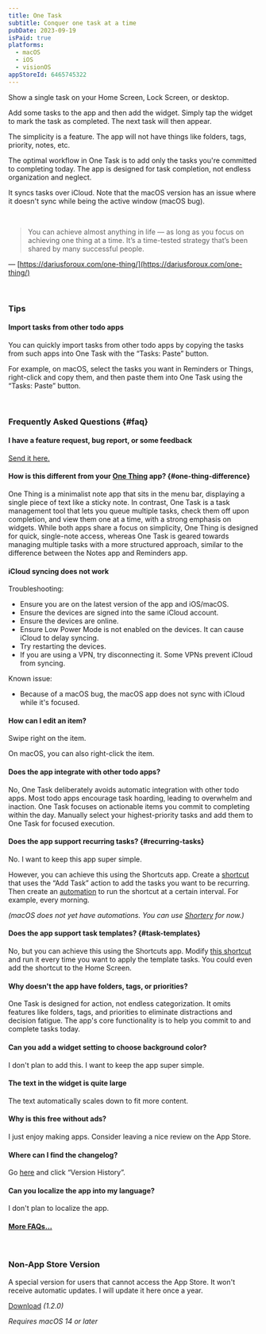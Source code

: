 ```yaml
---
title: One Task
subtitle: Conquer one task at a time
pubDate: 2023-09-19
isPaid: true
platforms:
  - macOS
  - iOS
  - visionOS
appStoreId: 6465745322
---
```


Show a single task on your Home Screen, Lock Screen, or desktop.

Add some tasks to the app and then add the widget. Simply tap the widget to mark the task as completed. The next task will then appear.

The simplicity is a feature. The app will not have things like folders, tags, priority, notes, etc.

The optimal workflow in One Task is to add only the tasks you're committed to completing today. The app is designed for task completion, not endless organization and neglect.

It syncs tasks over iCloud. Note that the macOS version has an issue where it doesn't sync while being the active window (macOS bug).

<br>

> You can achieve almost anything in life — as long as you focus on achieving one thing at a time. It’s a time-tested strategy that’s been shared by many successful people.

— [https://dariusforoux.com/one-thing/](https://dariusforoux.com/one-thing/)

<br>

### Tips

#### Import tasks from other todo apps

You can quickly import tasks from other todo apps by copying the tasks from such apps into One Task with the “Tasks: Paste” button.

For example, on macOS, select the tasks you want in Reminders or Things, right-click and copy them, and then paste them into One Task using the “Tasks: Paste” button.

<br>

### Frequently Asked Questions {#faq}

#### I have a feature request, bug report, or some feedback

[Send it here.](https://sindresorhus.com/feedback?product=One%20Task&referrer=Website-FAQ)

#### How is this different from your [One Thing](/one-thing) app? {#one-thing-difference}

One Thing is a minimalist note app that sits in the menu bar, displaying a single piece of text like a sticky note. In contrast, One Task is a task management tool that lets you queue multiple tasks, check them off upon completion, and view them one at a time, with a strong emphasis on widgets. While both apps share a focus on simplicity, One Thing is designed for quick, single-note access, whereas One Task is geared towards managing multiple tasks with a more structured approach, similar to the difference between the Notes app and Reminders app.

#### iCloud syncing does not work

Troubleshooting:
- Ensure you are on the latest version of the app and iOS/macOS.
- Ensure the devices are signed into the same iCloud account.
- Ensure the devices are online.
- Ensure Low Power Mode is not enabled on the devices. It can cause iCloud to delay syncing.
- Try restarting the devices.
- If you are using a VPN, try disconnecting it. Some VPNs prevent iCloud from syncing.

Known issue:
- Because of a macOS bug, the macOS app does not sync with iCloud while it's focused.

#### How can I edit an item?

Swipe right on the item.

On macOS, you can also right-click the item.

#### Does the app integrate with other todo apps?

No, One Task deliberately avoids automatic integration with other todo apps. Most todo apps encourage task hoarding, leading to overwhelm and inaction. One Task focuses on actionable items you commit to completing within the day. Manually select your highest-priority tasks and add them to One Task for focused execution.

#### Does the app support recurring tasks? {#recurring-tasks}

No. I want to keep this app super simple.

However, you can achieve this using the Shortcuts app. Create a [shortcut](https://support.apple.com/en-gb/guide/shortcuts/welcome/ios) that uses the “Add Task” action to add the tasks you want to be recurring. Then create an [automation](https://support.apple.com/en-gb/guide/shortcuts/apdfbdbd7123/7.0/ios/17.0) to run the shortcut at a certain interval. For example, every morning.

*(macOS does not yet have automations. You can use [Shortery](https://apps.apple.com/app/id1594183810) for now.)*

#### Does the app support task templates? {#task-templates}

No, but you can achieve this using the Shortcuts app. Modify [this shortcut](https://www.icloud.com/shortcuts/51edae78b820457a89d12715a053fac6) and run it every time you want to apply the template tasks. You could even add the shortcut to the Home Screen.

#### Why doesn't the app have folders, tags, or priorities?

One Task is designed for action, not endless categorization. It omits features like folders, tags, and priorities to eliminate distractions and decision fatigue. The app's core functionality is to help you commit to and complete tasks today.

#### Can you add a widget setting to choose background color?

I don't plan to add this. I want to keep the app super simple.

#### The text in the widget is quite large

The text automatically scales down to fit more content.

#### Why is this free without ads?

I just enjoy making apps. Consider leaving a nice review on the App Store.

#### Where can I find the changelog?

Go [here](https://apps.apple.com/app/id6465745322) and click “Version History”.

#### Can you localize the app into my language?

I don't plan to localize the app.

#### [More FAQs…](/apps/faq)

<br>

### Non-App Store Version

A special version for users that cannot access the App Store. It won't receive automatic updates. I will update it here once a year.

[Download](https://www.dropbox.com/scl/fi/hf7zbgjv0755vfo1lqi5j/One-Task-1.0.0-1696158358-1701610759.zip?rlkey=lyihesd9omsdguagajgi3hbye&raw=1) *(1.2.0)*

*Requires macOS 14 or later*
